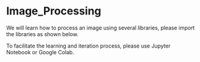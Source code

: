 # Image_Processing

We will learn how to process an image using several libraries, please import the libraries as shown below.

To facilitate the learning and iteration process, please use Jupyter Notebook or Google Colab.
